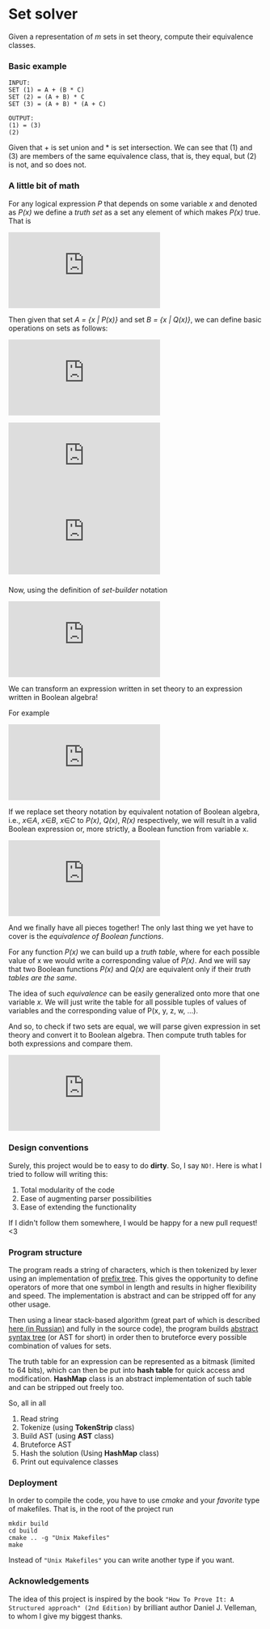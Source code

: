 # Set solver
Given a representation of *m* sets in set theory, compute their equivalence classes.

### Basic example
```
INPUT:
SET (1) = A + (B * C)
SET (2) = (A + B) * C
SET (3) = (A + B) * (A + C)

OUTPUT:
(1) = (3)
(2)
```
Given that + is set union and * is set intersection.
We can see that (1) and (3) are members of the same equivalence class, that is, they equal, but (2) is not, and so does not.

### A little bit of math
For any logical expression *P* that depends on some variable *x* and denoted as *P(x)* we define a *truth set* as a set any element of which makes *P(x)* true. That is

![Truth set of P(x) = {x | P(x)}](https://latex.codecogs.com/gif.latex?%5Ctext%7BTruth%20set%20of%20P%28x%29%20%7D%20%3D%20%5Cleft%20%5C%7B%20x%20%5Ctext%7B%20%7D%20%7C%20%5Ctext%7B%20%7D%20P%28x%29%20%5Cright%20%5C%7D)

Then given that set *A = {x | P(x)}* and set *B = {x | Q(x)}*, we can define basic operations on sets as follows:

![](https://latex.codecogs.com/gif.latex?%5Ctext%7BUnion%3A%20%7D%20A%20%5Ccup%20B%20%3D%20%5C%7B%20x%20%5Ctext%7B%20%7D%20%7C%20%5Ctext%7B%20%7D%20P%28x%29%20%5Cvee%20Q%28x%29%20%5C%7D)

![](https://latex.codecogs.com/gif.latex?%5Ctext%7BIntersection%3A%20%7D%20A%20%5Ccap%20B%20%3D%20%5C%7B%20x%20%5Ctext%7B%20%7D%20%7C%20%5Ctext%7B%20%7D%20P%28x%29%20%5Cwedge%20Q%28x%29%20%5C%7D)
![](https://latex.codecogs.com/gif.latex?%5Ctext%7BDifference%3A%20%7D%20A%20%5Csetminus%20B%20%3D%20%5C%7B%20x%20%5Ctext%7B%20%7D%20%7C%20%5Ctext%7B%20%7D%20P%28x%29%20%5Cwedge%20%5Cneg%20Q%28x%29%20%5C%7D)

###

Now, using the definition of *set-builder* notation

![](https://latex.codecogs.com/gif.latex?%5Ctext%7B%20%7D%20e%20%5Cin%20%5C%7B%20x%20%5Ctext%7B%20%7D%20%7C%20%5Ctext%7B%20%7D%20P%28x%29%20%5C%7D%20%5Ctext%7B%20%7D%20%5CRightarrow%20%5Ctext%7B%20%7D%20P%28e%29%20%3D%20True)

We can transform an expression written in set theory to an expression written in Boolean algebra!

For example

![](https://latex.codecogs.com/png.latex?%5Cbegin%7Balign*%7D%20x%20%26%5Cin%20%28A%20%5Ccup%20B%29%20%5Cbackslash%20C%20%5C%5C%20%28x%20%26%5Cin%20%28A%20%5Ccup%20B%29%29%20%5Cwedge%20%5Cneg%20%28x%20%5Cin%20C%29%20%5C%5C%20%28x%20%26%5Cin%20A%20%5Cvee%20x%20%5Cin%20B%29%20%5Cwedge%20%5Cneg%20%28x%20%5Cin%20C%29%20%5Cend%7Balign*%7D)

If we replace set theory notation by equivalent notation of Boolean algebra, i.e., *x*∈*A*, *x*∈*B*, *x*∈*C* to *P(x)*, *Q(x)*, *R(x)* respectively, we will result in a valid Boolean expression or, more strictly, a Boolean function from variable x.

![](https://latex.codecogs.com/png.latex?%5Cbegin%7Balign*%7D%20%26%28x%20%5Cin%20A%20%5Cvee%20x%20%5Cin%20B%29%20%5Cwedge%20%5Cneg%20%28x%20%5Cin%20C%29%20%26%20%5C%5C%20%26%28P%28x%29%20%5Cvee%20Q%28x%29%29%20%5Cwedge%20%5Cneg%20R%28x%29%20%26%20%5C%5C%20%26%28P%20%5Cvee%20Q%29%20%5Cwedge%20%5Cneg%20R%20%26%20%5Ctext%7B%28compact%20notation%29%7D%20%5Cend%7Balign*%7D)

And we finally have all pieces together! 
The only last thing we yet have to cover is the *equivalence of Boolean functions*.

For any function *P(x)* we can build up a *truth table*, where for each possible value of x we would write a corresponding value of *P(x)*. And we will say that two Boolean functions *P(x)* and *Q(x)* are equivalent only if their *truth tables are the same*.

The idea of such *equivalence* can be easily generalized onto more that one variable *x*. We will just write the table for all possible tuples of values of variables and the corresponding value of P(x, y, z, w, ...).

And so, to check if two sets are equal, we will parse given expression in set theory and convert it to Boolean algebra. Then compute truth tables for both expressions and compare them. 

![](https://latex.codecogs.com/png.latex?%5Ctext%7BResulting%20in%20time%20complexity%20%7DO%282%5En%29%20%5Ctext%7B%2C%20for%20n%20is%20the%20number%20of%20sets%7D.)

### Design conventions
Surely, this project would be to easy to do **dirty**. So, I say `NO!`.
Here is what I tried to follow will writing this:
1. Total modularity of the code
2. Ease of augmenting parser possibilities
3. Ease of extending the functionality

If I didn't follow them somewhere, I would be happy for a new pull request! <3

### Program structure
The program reads a string of characters, which is then tokenized by lexer using an implementation of [prefix tree](https://en.wikipedia.org/wiki/Trie). This gives the opportunity to define operators of more that one symbol in length and results in higher flexibility and speed. The implementation is abstract and can be stripped off for any other usage.

Then using a linear stack-based algorithm (great part of which is described [here (in Russian)](http://www.e-maxx-ru.1gb.ru/algo/expressions_parsing) and fully in the source code), the program builds [abstract syntax tree](https://en.wikipedia.org/wiki/Abstract_syntax_tree) (or AST for short) in order then to bruteforce every possible combination of values for sets.

The truth table for an expression can be represented as a bitmask (limited to 64 bits), which can then be put into **hash table** for quick access and modification. **HashMap** class is an abstract implementation of such table and can be stripped out freely too.

So, all in all
1. Read string
2. Tokenize (using **TokenStrip** class)
3. Build AST (using **AST** class)
4. Bruteforce AST
5. Hash the solution (Using **HashMap** class)
6. Print out equivalence classes

### Deployment
In order to compile the code, you have to use *cmake* and your *favorite* type of makefiles. That is, in the root of the project run
```
mkdir build
cd build
cmake .. -g "Unix Makefiles"
make
```
Instead of `"Unix Makefiles"` you can write another type if you want. 

### Acknowledgements
The idea of this project is inspired by the book ``"How To Prove It: A Structured approach" (2nd Edition)`` by brilliant author Daniel J. Velleman, to whom I give my biggest thanks.
